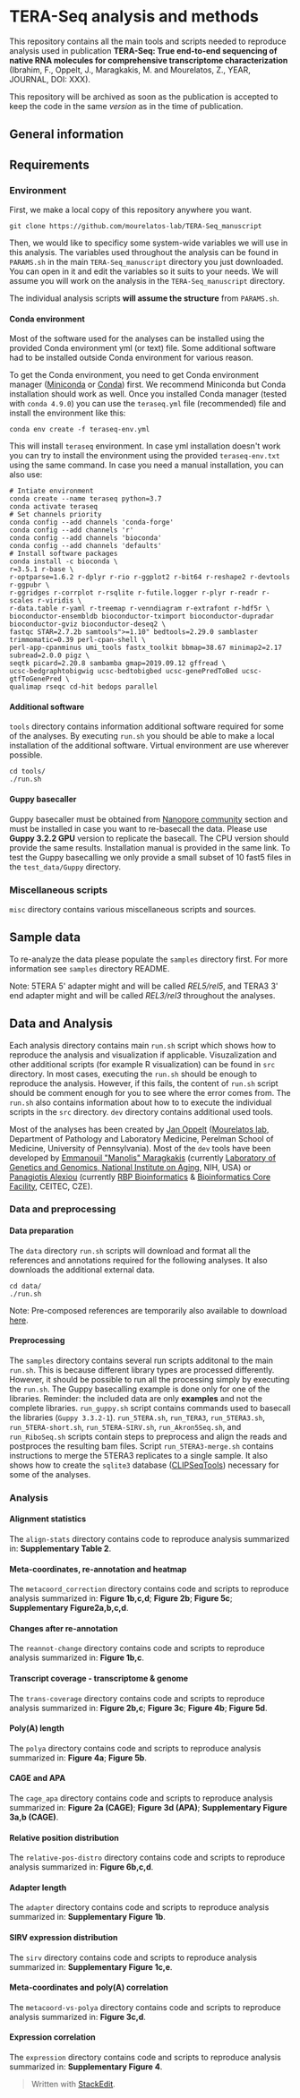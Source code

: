 # TERA-Seq analysis and methods
This repository contains all the main tools and scripts needed to reproduce analysis used in publication **TERA-Seq: True end-to-end sequencing of native RNA molecules for comprehensive transcriptome characterization** (Ibrahim, F., Oppelt, J., Maragkakis, M. and Mourelatos, Z., YEAR, JOURNAL, DOI: XXX).

This repository will be archived as soon as the publication is accepted to keep the code in the same *version* as in the time of publication.

## General information

## Requirements

### Environment
First, we make a local copy of this repository anywhere you want.

    git clone https://github.com/mourelatos-lab/TERA-Seq_manuscript
Then, we would like to specificy some system-wide variables we will use in this analysis. The variables used throughout the analysis can be found in `PARAMS.sh` in the main `TERA-Seq_manuscript` directory you just downloaded. You can open in it and edit the variables so it suits to your needs. We will assume you will work on the analysis in the `TERA-Seq_manuscript` directory.

The individual analysis scripts **will assume the structure** from `PARAMS.sh`.

#### Conda environment
Most of the software used for the analyses can be installed using the provided Conda environment yml (or text) file. Some additional software had to be installed outside  Conda environment for various reason.

To get the Conda environment, you need to get Conda environment manager ([Miniconda](https://docs.conda.io/en/latest/miniconda.html) or [Conda](https://docs.conda.io/projects/conda/en/latest/user-guide/install/index.html)) first. We recommend Miniconda but Conda installation should work as well.
Once you installed Conda manager (tested with `conda 4.9.0`) you can use the `teraseq.yml` file (recommended) file and install the environment like this:

    conda env create -f teraseq-env.yml

This will install `teraseq` environment. In case yml installation doesn't work you can try to install the environment using the provided `teraseq-env.txt` using the same command.
In case you need a manual installation, you can also use:

    # Intiate environment
    conda create --name teraseq python=3.7
    conda activate teraseq
    # Set channels priority
    conda config --add channels 'conda-forge'
    conda config --add channels 'r'
    conda config --add channels 'bioconda'
    conda config --add channels 'defaults'
    # Install software packages
    conda install -c bioconda \
    r=3.5.1 r-base \
    r-optparse=1.6.2 r-dplyr r-rio r-ggplot2 r-bit64 r-reshape2 r-devtools r-ggpubr \
    r-ggridges r-corrplot r-rsqlite r-futile.logger r-plyr r-readr r-scales r-viridis \
    r-data.table r-yaml r-treemap r-venndiagram r-extrafont r-hdf5r \
    bioconductor-ensembldb bioconductor-tximport bioconductor-dupradar bioconductor-gviz bioconductor-deseq2 \
    fastqc STAR=2.7.2b samtools">=1.10" bedtools=2.29.0 samblaster trimmomatic=0.39 perl-cpan-shell \
    perl-app-cpanminus umi_tools fastx_toolkit bbmap=38.67 minimap2=2.17 subread=2.0.0 pigz \
    seqtk picard=2.20.8 sambamba gmap=2019.09.12 gffread \
    ucsc-bedgraphtobigwig ucsc-bedtobigbed ucsc-genePredToBed ucsc-gtfToGenePred \
    qualimap rseqc cd-hit bedops parallel

#### Additional software
`tools` directory contains information additional software required for some of the analyses. By executing `run.sh` you should be able to make a local installation of the additional software. Virtual environment are use wherever possible.

    cd tools/
    ./run.sh
#### Guppy basecaller
Guppy basecaller must be obtained from [Nanopore community](https://community.nanoporetech.com/downloads) section and must be installed in case you want to re-basecall the data. Please use **Guppy 3.2.2 GPU** version to replicate the basecall. The CPU version should provide the same results. Installation manual is provided in the same link.
To test the Guppy basecalling we only provide a small subset of 10 fast5 files in the `test_data/Guppy` directory.
### Miscellaneous scripts
`misc` directory contains various miscellaneous scripts and sources.

## Sample data
To re-analyze the data please populate the `samples` directory first. For more information see `samples` directory README.

Note:  5TERA 5' adapter might and will be called *REL5/rel5*, and TERA3 3' end adapter might and will be called *REL3/rel3* throughout the analyses.

## Data and Analysis
Each analysis directory contains main `run.sh` script which shows how to reproduce the analysis and visualization if applicable. Visuzalization and other additional scripts (for example R visualization) can be found in `src` directory.  In most cases, executing the `run.sh` should be enough to reproduce the analysis. However, if this fails, the content of `run.sh` script should be comment enough for you to see where the error comes from. The `run.sh` also contains information about how to to execute the individual scripts in the `src` directory. `dev` directory contains additional used tools.

Most of the analyses has been created by [Jan Oppelt](mailto:jan.oppelt@pennmedicine.upenn.edu) ([Mourelatos lab](http://mourelatos.med.upenn.edu/), Department of Pathology and Laboratory Medicine,  Perelman School of Medicine, University of Pennsylvania). Most of the `dev` tools have been developed by [Emmanouil "Manolis" Maragkakis](mailto:emmanouil.maragkakis@nih.gov) (currently [Laboratory of Genetics and Genomics, National Institute on Aging](https://www.nia.nih.gov/research/labs/lgg/computational-genomics-unit), NIH, USA) or [Panagiotis Alexiou](mailto:panagiotis.alexiou@ceitec.muni.cz) (currently [RBP Bioinformatics](https://www.ceitec.eu/rbp-bioinformatics-panagiotis-alexiou/rg281) & [Bioinformatics Core Facility](https://www.ceitec.eu/bioinformatics-core-facility/cf284), CEITEC, CZE).

### Data and preprocessing
#### Data preparation
The `data` directory `run.sh` scripts will download and format all the references and annotations required for the following analyses. It also downloads the additional external data.

    cd data/
    ./run.sh
Note: Pre-composed references are temporarily also available to download [here](TODO).
#### Preprocessing
The `samples` directory contains several run scripts additonal to the main `run.sh`. This is because different library types are processed differently. However, it should be possible to run all the processing simply by executing the `run.sh`. The Guppy basecalling example is done only for one of the libraries. Reminder: the included data are only **examples** and not the complete libraries.
`run_guppy.sh` script contains commands used to basecall the libraries (`Guppy 3.3.2-1`). `run_5TERA.sh`, `run_TERA3`, `run_5TERA3.sh`, `run_5TERA-short.sh`, `run_5TERA-SIRV.sh`, `run_Akron5Seq.sh`, and `run_RiboSeq.sh` scripts contain steps to preprocess and align the reads and postproces the resulting bam files. Script `run_5TERA3-merge.sh` contains instructions to merge the 5TERA3 replicates to a single sample. It also shows how to create the `sqlite3` database ([CLIPSeqTools](http://mourelatos.med.upenn.edu/clipseqtools/)) necessary for some of the analyses.

### Analysis
#### Alignment statistics
The `align-stats` directory contains code to reproduce analysis summarized in: **Supplementary Table 2**.
#### Meta-coordinates, re-annotation and heatmap
The `metacoord_correction` directory contains code and scripts to reproduce analysis summarized in: **Figure 1b,c,d**; **Figure 2b**; **Figure 5c**; **Supplementary Figure2a,b,c,d**.
#### Changes after re-annotation
The `reannot-change` directory contains code and scripts to reproduce analysis summarized in: **Figure 1b,c**.
#### Transcript coverage - transcriptome & genome
The `trans-coverage` directory contains code and scripts to reproduce analysis summarized in: **Figure 2b,c**; **Figure 3c**; **Figure 4b**; **Figure 5d**.
#### Poly(A) length
The `polya` directory contains code and scripts to reproduce analysis summarized in: **Figure 4a**; **Figure 5b**.
#### CAGE and APA
The `cage_apa` directory contains code and scripts to reproduce analysis summarized in: **Figure 2a (CAGE)**; **Figure 3d (APA)**; **Supplementary Figure 3a,b (CAGE)**.
#### Relative position distribution
The `relative-pos-distro` directory contains code and scripts to reproduce analysis summarized in: **Figure 6b,c,d**.
#### Adapter length
The `adapter` directory contains code and scripts to reproduce analysis summarized in: **Supplementary Figure 1b**.
#### SIRV expression distribution
The `sirv` directory contains code and scripts to reproduce analysis summarized in: **Supplementary Figure 1c,e**.
#### Meta-coordinates and poly(A) correlation
The `metacoord-vs-polya` directory contains code and scripts to reproduce analysis summarized in: **Figure 3c,d**.
#### Expression correlation
The `expression` directory contains code and scripts to reproduce analysis summarized in: **Supplementary Figure 4**.

> Written with [StackEdit](https://stackedit.io/).
